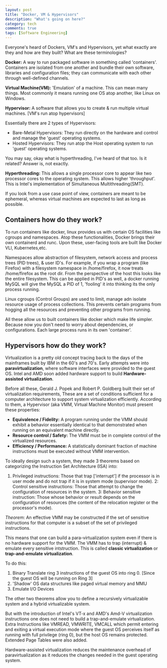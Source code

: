 ```yaml
---
layout: post
title: "Docker, VM & Hypervisors"
description: "What's going on here?"
category: tech
comments: true
tags: [Software Engineering]
---
```


Everyone's heard of Dockers, VM's and Hypervisors, yet what exactly are they and how are they built? What are these terminologies?

**Docker:** A way to run packaged software in something called 'containers'. Containers are isolated from one another and bundle their own software, libraries and configuration files; they can communicate with each other through well-defined channels.

**Virtual Machine(VM):** 'Emulation' of a machine. This can mean many things. Most commonly it means running one OS atop another, like Linux on Windows.

**Hypervisor:** A software that allows you to create & run multiple virtual machines. [VM's run atop hypervisors]

Essentially there are 2 types of Hypervisors:
- Bare-Metal Hypervisors: They run directly on the hardware and control and manage the 'guest' operating systems.
- Hosted Hypervisors: They run atop the Host operating system to run 'guest' operating systems.

You may say, okay what is hyperthreading, I've heard of that too. Is it related? Answer is, not exactly.

**Hyperthreading:** This allows a single processor core to appear like two processor cores to the operating system. This allows higher 'throughput'. This is Intel's implementation of Simultaneous Multithreading(SMT).


If you look from a use case point of view, containers are meant to be ephemeral, whereas virtual machines are expected to last as long as possible.

## Containers how do they work?

To run containers like docker, linux provides us with certain OS facilities like cgroups and namespaces. Atop these functionalities, Docker brings their own containerd and runc. Upon these, user-facing tools are built like Docker VLI, Kubernetes,etc. 

Namespaces allow abstraction of filesystem, network access and process trees (PID trees), & user ID's. For example, if you wrap a program (like Firefox) with a filesystem namespace in /home/firefox, it now treats /home/firefox as the root dir. From the perspective of the host this looks like the entire filesystem. This can be applied in PID's as well, a docker running MySQL will give the MySQL a PID of 1, 'fooling' it into thinking its the only process running. 

Linux cgroups (Control Groups) are used to limit, manage adn isolate resource usage of process collections. This prevents certain programs from hogging all the resources and preventing other programs from running.

All these allow us to built containers like docker which make life simpler. Because now you don't need to worry about dependencies, or configurations. Each large process runs in its own 'container'.

## Hypervisors how do they work?

Virtualization is a pretty old concept tracing back to the days of the mainframes built by IBM in the 60's and 70's. Early attempts were into **paravirtualization**, where software interfaces were provided to the guest OS. Intel and AMD soon added hardware support to build **Hardware-assisted virtualization**.

Before all these, Gerald J. Popek and Robert P. Goldberg built their set of virtualization requirements, These are a set of conditions sufficient for a computer architecture to support system virtualization efficiently. According to them, a Hypervisor (aka VMM, Virtual Machine Monitor) must present these properties:
- **Equivalence / Fidelity:** A program running under the VMM should exhibit a behavior essentially identical to that demonstrated when running on an equivalent machine directly.
- **Resource control / Safety:** The VMM must be in complete control of the virtualized resources.
- **Efficiency / Performance:** A statistically dominant fraction of machine instructions must be executed without VMM intervention.

To ideally design such a system, they made 3 theorems based on categorizing the Instruction Set Architecture (ISA) into:
1. Privileged instructions: Those that trap ['interrupt'] if the processor is in user mode and do not trap if it is in system mode (supervisor mode). 
2: Control sensitive instructions: Those that attempt to change the configuration of resources in the system.
3: Behavior sensitive instruction: Those whose behavior or result depends on the configuration of resources (the content of the relocation register or the processor's mode).

*Theorem*: An effective VMM may be constructed if the set of sensitive instructions for that computer is a subset of the set of privileged instructions. 

This means that one can build a para-virtualization system even if there is no hardware support for the VMM. The VMM has to trap (interrupt) & emulate every sensitive intstruction. This is called **classic virtualization** or **trap-and-emulate virtualization**.

To do this:
1. Binary Translate ring 3 instructions of the guest OS into ring 0. [Since the guest OS will be running on Ring 3]
2. 'Shadow' OS data structures like paged virtual memory and MMU
3. Emulate I/O Devices

The other two theorems allow you to define a recursively virtualizable system and a hybrid virtualizable system.

But with the introduction of Intel's VT-x and AMD's Amd-V virtualization instructions one does not need to build a trap-and-emulate virtualization. Extra Instructions like VMREAD, VMWRITE, VMCALL which permit entering and exiting a virtual execution mode where the guest OS perceives itself as running with full privilege (ring 0), but the host OS remains protected. Extended Page Tables were also added.

Hardware-assisted virtualization reduces the maintenance overhead of paravirtualization as it reduces the changes needed in the guest operating system. 
